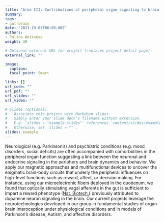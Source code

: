 ```yaml
---
title: "Area III: Contributions of peripheral organ signaling to brain function and behavior"
summary: 
tags:
- gut-brain
date: "2023-10-03T00:00:00Z"
authors:
- Polina Anikeeva
weight: 30

# Optional external URL for project (replaces project detail page).
external_link: ""

image:
  caption: 
  focal_point: Smart

links: []
url_code: ""
url_pdf: ""
url_slides: ""
url_video: ""

# Slides (optional).
#   Associate this project with Markdown slides.
#   Simply enter your slide deck's filename without extension.
#   E.g. `slides = "example-slides"` references `content/slides/example-slides.md`.
#   Otherwise, set `slides = ""`.
slides: example
---
```


Neurological (e.g. Parkinson’s) and psychiatric conditions (e.g. mood disorders, social deficits) are often accompanied with comorbidities in the peripheral organ function suggesting a link between the neuronal and endocrine signaling in the periphery and brain dynamics and behavior. We apply our magnetic approaches and multifunctional devices to uncover the enigmatic brain-body circuits that underly the peripheral influences on high-level functions such as reward, affect, or decision making. For instance, using our microelectronic fibers deployed in the duodenum, we found that optically stimulating vagal afferents in the gut is sufficient to impart a reward phenotype ([Nat. Biotech.](../../publication/shahriari-2023-multifunctional/)) previously attributed to dopamine neuron signaling in the brain. Our current projects leverage the neurotechnologies developed in our group in fundamental studies of organ-brain interoception under physiological conditions and in models of Parkinson’s disease, Autism, and affective disorders.
